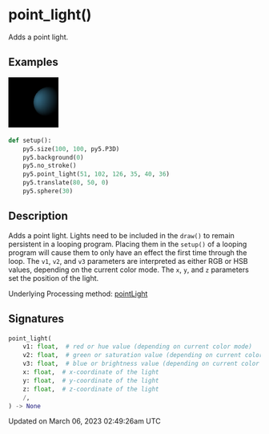 # point_light()

Adds a point light.

## Examples

<div class="example-table">

<div class="example-row"><div class="example-cell-image">

![example picture for point_light()](/images/reference/Sketch_point_light_0.png)

</div><div class="example-cell-code">

```python
def setup():
    py5.size(100, 100, py5.P3D)
    py5.background(0)
    py5.no_stroke()
    py5.point_light(51, 102, 126, 35, 40, 36)
    py5.translate(80, 50, 0)
    py5.sphere(30)
```

</div></div>

</div>

## Description

Adds a point light. Lights need to be included in the `draw()` to remain persistent in a looping program. Placing them in the `setup()` of a looping program will cause them to only have an effect the first time through the loop. The `v1`, `v2`, and `v3` parameters are interpreted as either RGB or HSB values, depending on the current color mode. The `x`, `y`, and `z` parameters set the position of the light.

Underlying Processing method: [pointLight](https://processing.org/reference/pointLight_.html)

## Signatures

```python
point_light(
    v1: float,  # red or hue value (depending on current color mode)
    v2: float,  # green or saturation value (depending on current color mode)
    v3: float,  # blue or brightness value (depending on current color mode)
    x: float,  # x-coordinate of the light
    y: float,  # y-coordinate of the light
    z: float,  # z-coordinate of the light
    /,
) -> None
```

Updated on March 06, 2023 02:49:26am UTC
